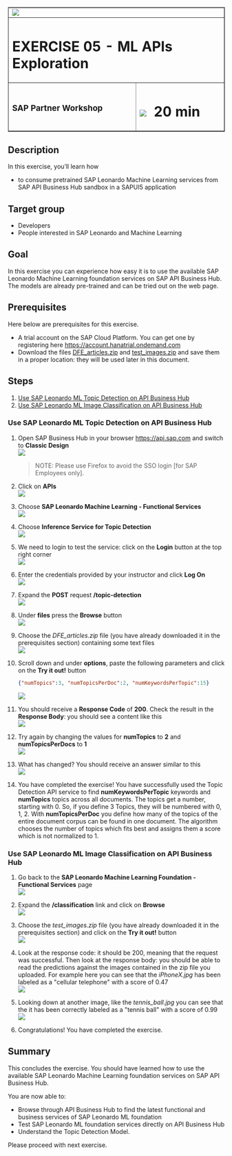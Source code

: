 <table width=100% border=>
<tr><td colspan=2><img src="images/spacer.png"></td></tr>
<tr><td colspan=2><h1>EXERCISE 05 - ML APIs Exploration</h1></td></tr>
<tr><td><h3>SAP Partner Workshop</h3></td><td><h1><img src="images/clock.png"> &nbsp;20 min</h1></td></tr>
</table>


## Description
In this exercise, you’ll learn how 

* to consume pretrained SAP Leonardo Machine Learning services from SAP API Business Hub sandbox in a SAPUI5 application

## Target group

* Developers
* People interested in SAP Leonardo and Machine Learning 


## Goal

In this exercise you can experience how easy it is to use the available SAP Leonardo Machine Learning foundation services on SAP API Business Hub. The models are already pre-trained and can be tried out on the web page.


## Prerequisites
  
Here below are prerequisites for this exercise.

* A trial account on the SAP Cloud Platform. You can get one by registering here <https://account.hanatrial.ondemand.com>
* Download the files [DFE_articles.zip](files/DFE_articles.zip?raw=true) and [test_images.zip](files/test_images.zip?raw=true) and save them in a proper location: they will be used later in this document.


## Steps

1. [Use SAP Leonardo ML Topic Detection on API Business Hub](#topic-detection)
1. [Use SAP Leonardo ML Image Classification on API Business Hub](#image-classification)

 

### <a name="topic-detection"></a> Use SAP Leonardo ML Topic Detection on API Business Hub
1. Open SAP Business Hub in your browser <https://api.sap.com> and switch to **Classic Design**  
	![](images/01.png)

	>NOTE: Please use Firefox to avoid the SSO login [for SAP Employees only].

1. 	Click on **APIs**  
	![](images/02.png)

1. 	Choose **SAP Leonardo Machine Learning - Functional Services**  
	![](images/03.png)

1. 	Choose **Inference Service for Topic Detection**  
	![](images/04.png)

1. We need to login to test the service: click on the **Login** button at the top right corner  
	![](images/05.png)

1. Enter the credentials provided by your instructor and click **Log On**  
	![](images/06.png)

1. Expand the **POST** request **/topic-detection**  
	![](images/07.png)

1. Under **files** press the **Browse** button  
	![](images/08.png)

1. Choose the *DFE_articles.zip* file (you have already downloaded it in the prerequisites section) containing some text files  
	![](images/09.png)

1. Scroll down and under **options**, paste the following parameters and click on the **Try it out!** button  
	
	```json
	{"numTopics":3, "numTopicsPerDoc":2, "numKeywordsPerTopic":15}
	```	
	![](images/10.png)

1. You should receive a **Response Code** of **200**. Check the result in the **Response Body**: you should see a content like this  
	![](images/11.png)

1. Try again by changing the values for **numTopics** to **2** and **numTopicsPerDocs** to **1**  
	![](images/12.png)

1. What has changed? You should receive an answer similar to this  
	![](images/13.png)

1. You have completed the exercise! You have successfully used the Topic Detection API service to find **numKeywordsPerTopic** keywords and **numTopics** topics across all documents. The topics get a number, starting with 0. So, if you define 3 Topics, they will be numbered with 0, 1, 2. With **numTopicsPerDoc** you define how many of the topics of the entire document corpus can be found in one document. The algorithm chooses the number of topics which fits best and assigns them a score which is not normalized to 1.  


### <a name="image-classification"></a> Use SAP Leonardo ML Image Classification on API Business Hub

1. Go back to the **SAP Leonardo Machine Learning Foundation - Functional Services** page  
	![](images/14.png)

1. 	Expand the **/classification** link and click on **Browse**  
	![](images/15.png)

1. Choose the *test_images.zip* file (you have already downloaded it in the prerequisites section) and click on the **Try it out!** button  
	![](images/16.png)

1. Look at the response code: it should be 200, meaning that the request was successful. Then look at the response body: you should be able to read the predictions against the images contained in the zip file you uploaded. For example here you can see that the *iPhoneX.jpg* has been labeled as a "cellular telephone" with a score of 0.47  
	![](images/17.png)

1. Looking down at another image, like the *tennis_ball.jpg* you can see that the it has been correctly labeled as a "tennis ball" with a score of 0.99  
	![](images/18.png)

1. Congratulations! You have completed the exercise.


## Summary
This concludes the exercise. You should have learned how to use the available SAP Leonardo Machine Learning foundation services on SAP API Business Hub.

You are now able to:

* Browse through API Business Hub to find the latest functional and business services of SAP Leonardo ML foundation
* Test SAP Leonardo ML foundation services directly on API Business Hub
* Understand the Topic Detection Model.

Please proceed with next exercise.
